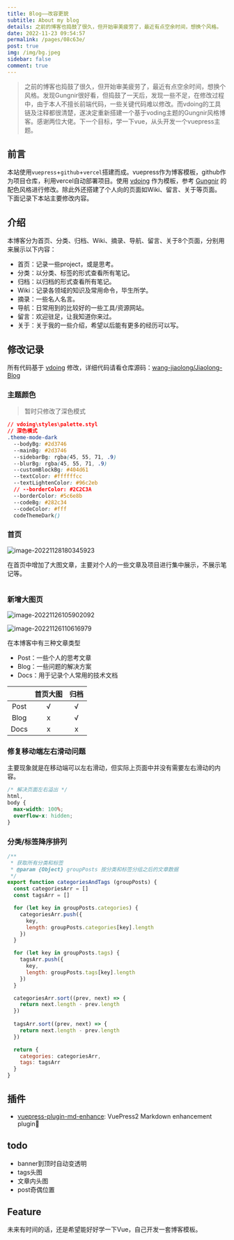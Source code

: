 ```yaml
---
title: Blog——改容更貌
subtitle: About my blog
details: 之前的博客也捣鼓了很久，但开始审美疲劳了，最近有点空余时间，想换个风格。
date: 2022-11-23 09:54:57
permalink: /pages/08c63e/
post: true
img: /img/bg.jpeg
sidebar: false
comment: true
---
```


> 之前的博客也捣鼓了很久，但开始审美疲劳了，最近有点空余时间，想换个风格。发现Gungnir很好看，但捣鼓了一天后，发现一些不足，在修改过程中，由于本人不擅长前端代码，一些关键代码难以修改。而vdoing的工具链及注释都很清楚，遂决定重新搭建一个基于voding主题的Gungnir风格博客。感谢两位大佬。下一个目标，学一下vue，从头开发一个vuepress主题。

## 前言

本站使用`vuepress`+`github`+`vercel`搭建而成。vuepress作为博客模板，github作为项目仓库，利用vercel自动部署项目。使用 [vdoing](https://doc.xugaoyi.com/) 作为模板，参考 [Gungnir](https://v2-vuepress-theme-gungnir.vercel.app/) 的配色风格进行修改。除此外还搭建了个人向的页面如Wiki、留言、关于等页面。下面记录下本站主要修改内容。

## 介绍

本博客分为首页、分类、归档、Wiki、摘录、导航、留言、关于8个页面，分别用来展示以下内容：

- 首页：记录一些project，或是思考。
- 分类：以分类、标签的形式查看所有笔记。
- 归档：以归档的形式查看所有笔记。
- Wiki：记录各领域的知识及常用命令，毕生所学。
- 摘录：一些名人名言。
- 导航：日常用到的比较好的一些工具/资源网站。
- 留言：欢迎驻足，让我知道你来过。
- 关于：关于我的一些介绍，希望以后能有更多的经历可以写。



## 修改记录

所有代码基于 [vdoing](https://doc.xugaoyi.com/) 修改，详细代码请看仓库源码：[wang-jiaolong/Jiaolong-Blog](https://github.com/wang-jiaolong/Jiaolong-Blog)

### 主题颜色

> 暂时只修改了深色模式

```css
// vdoing\styles\palette.styl
// 深色模式
.theme-mode-dark
  --bodyBg: #2d3746
  --mainBg: #2d3746
  --sidebarBg: rgba(45, 55, 71, .9)
  --blurBg: rgba(45, 55, 71, .9)
  --customBlockBg: #404d61
  --textColor: #ffffffcc
  --textLightenColor: #96c2eb
  // --borderColor: #2C2C3A
  --borderColor: #5c6e8b
  --codeBg: #282c34
  --codeColor: #fff
  codeThemeDark()
```



### 首页

![image-20221128180345923](https://s2.loli.net/2022/11/28/zwag4d7lCVxicZj.png)

在首页中增加了大图文章，主要对个人的一些文章及项目进行集中展示，不展示笔记等。





```
```





### 新增大图页

<code-group>
  <code-block title="Wiki" active>

![image-20221126105902092](https://s2.loli.net/2022/11/26/12z5nhRGNbu7avm.png)

  </code-block>

  <code-block title="About">

![image-20221126110616979](https://s2.loli.net/2022/11/26/9pVob6gLwFZu1Sq.png)

  </code-block>
</code-group>

在本博客中有三种文章类型

- Post：一些个人的思考文章
- Blog：一些问题的解决方案
- Docs：用于记录个人常用的技术文档

|      | 首页大图 | 归档 |
| :--: | :------: | :--: |
| Post |    √     |  √   |
| Blog |    x     |  √   |
| Docs |    x     |  x   |

### 修复移动端左右滑动问题

主要现象就是在移动端可以左右滑动，但实际上页面中并没有需要左右滑动的内容。

```css
/* 解决页面左右溢出 */
html,
body {
  max-width: 100%;
  overflow-x: hidden;
}
```

### 分类/标签降序排列

```js {23-29}
/**
 * 获取所有分类和标签
 * @param {Object} groupPosts 按分类和标签分组之后的文章数据
 */
export function categoriesAndTags (groupPosts) {
  const categoriesArr = []
  const tagsArr = []

  for (let key in groupPosts.categories) {
    categoriesArr.push({
      key,
      length: groupPosts.categories[key].length
    })
  }

  for (let key in groupPosts.tags) {
    tagsArr.push({
      key,
      length: groupPosts.tags[key].length
    })
  }

  categoriesArr.sort((prev, next) => {
    return next.length - prev.length
  })
  
  tagsArr.sort((prev, next) => {
    return next.length - prev.length
  })

  return {
    categories: categoriesArr,
    tags: tagsArr
  }
}
```



## 插件

- [vuepress-plugin-md-enhance](https://vuepress-theme-hope.github.io/v1/md-enhance/): VuePress2 Markdown enhancement plugin📄


## todo

- banner到顶时自动变透明
- tags头图
- 文章内头图
- post奇偶位置

## Feature

未来有时间的话，还是希望能好好学一下Vue，自己开发一套博客模板。
